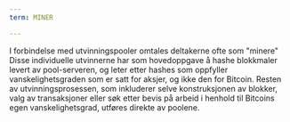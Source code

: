 ```yaml
---
term: MINER

---
```

I forbindelse med utvinningspooler omtales deltakerne ofte som "minere" Disse individuelle utvinnerne har som hovedoppgave å hashe blokkmaler levert av pool-serveren, og leter etter hashes som oppfyller vanskelighetsgraden som er satt for aksjer, og ikke den for Bitcoin. Resten av utvinningsprosessen, som inkluderer selve konstruksjonen av blokker, valg av transaksjoner eller søk etter bevis på arbeid i henhold til Bitcoins egen vanskelighetsgrad, utføres direkte av poolene.